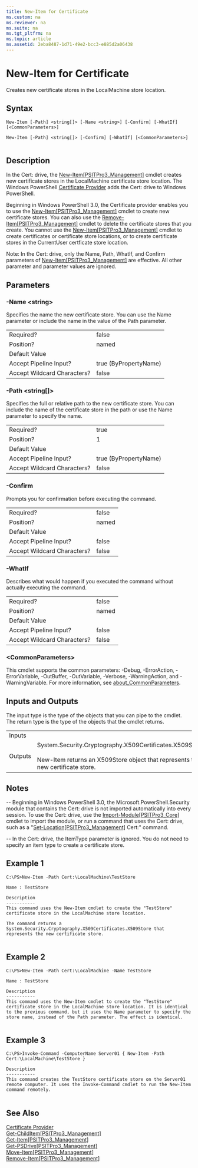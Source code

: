 ```yaml
---
title: New-Item for Certificate
ms.custom: na
ms.reviewer: na
ms.suite: na
ms.tgt_pltfrm: na
ms.topic: article
ms.assetid: 2eba8487-1d71-49e2-bcc3-e885d2a06438
---
```

# New-Item for Certificate
Creates new certificate stores in the LocalMachine store location.  
  
## Syntax  
  
```  
New-Item [-Path] <string[]> [-Name <string>] [-Confirm] [-WhatIf] [<CommonParameters>]  
  
New-Item [-Path] <string[]> [-Confirm] [-WhatIf] [<CommonParameters>]  
  
```  
  
## Description  
 In the Cert: drive, the [New\-Item&#91;PSITPro3\_Management&#93;](assetId:///67038d02-6598-49c6-b5bd-77b59d445abe) cmdlet creates new certificate stores in the LocalMachine certificate store location. The Windows PowerShell [Certificate Provider](../Topic/Certificate-Provider.md) adds the Cert: drive to Windows PowerShell.  
  
 Beginning in Windows PowerShell 3.0, the Certificate provider enables you to use the [New\-Item&#91;PSITPro3\_Management&#93;](assetId:///67038d02-6598-49c6-b5bd-77b59d445abe) cmdlet to create new certificate stores. You can also use the [Remove\-Item&#91;PSITPro3\_Management&#93;](assetId:///0fe3ff11-a1f7-43b9-8c85-f92d52641395) cmdlet to delete the certificate stores that you create.  You cannot use the [New\-Item&#91;PSITPro3\_Management&#93;](assetId:///67038d02-6598-49c6-b5bd-77b59d445abe) cmdlet to create certificates or certificate store locations, or to create certificate stores in the CurrentUser certficate store location.  
  
 Note:  In the Cert: drive, only the Name, Path, WhatIf, and Confirm parameters of [New\-Item&#91;PSITPro3\_Management&#93;](assetId:///67038d02-6598-49c6-b5bd-77b59d445abe) are effective. All other parameter and parameter values are ignored.  
  
## Parameters  
  
### \-Name \<string\>  
 Specifies the name the new certificate store. You can use the Name parameter or include the name in the value of the Path parameter.  
  
|||  
|-|-|  
|Required?|false|  
|Position?|named|  
|Default Value||  
|Accept Pipeline Input?|true \(ByPropertyName\)|  
|Accept Wildcard Characters?|false|  
  
### \-Path \<string\[\]\>  
 Specifies the full or relative path to the new certificate store. You can include the name of the certificate store in the path or use the Name parameter to specify the name.  
  
|||  
|-|-|  
|Required?|true|  
|Position?|1|  
|Default Value||  
|Accept Pipeline Input?|true \(ByPropertyName\)|  
|Accept Wildcard Characters?|false|  
  
### \-Confirm  
 Prompts you for confirmation before executing the command.  
  
|||  
|-|-|  
|Required?|false|  
|Position?|named|  
|Default Value||  
|Accept Pipeline Input?|false|  
|Accept Wildcard Characters?|false|  
  
### \-WhatIf  
 Describes what would happen if you executed the command without actually executing the command.  
  
|||  
|-|-|  
|Required?|false|  
|Position?|named|  
|Default Value||  
|Accept Pipeline Input?|false|  
|Accept Wildcard Characters?|false|  
  
### \<CommonParameters\>  
 This cmdlet supports the common parameters: \-Debug, \-ErrorAction, \-ErrorVariable, \-OutBuffer, \-OutVariable,  \-Verbose, \-WarningAction, and \-WarningVariable. For more information, see [about\_CommonParameters](../Topic/about_CommonParameters.md).  
  
## Inputs and Outputs  
 The input type is the type of the objects that you can pipe to the cmdlet. The return type is the type of the objects that the cmdlet returns.  
  
|||  
|-|-|  
|Inputs||  
|Outputs|System.Security.Cryptography.X509Certificates.X509Store<br /><br /> New\-Item returns an X509Store object that represents the new certificate store.|  
  
## Notes  
 \-\- Beginning in Windows PowerShell 3.0, the Microsoft.PowerShell.Security module that contains the Cert: drive is not imported automatically into every session. To use the Cert: drive, use the [Import\-Module&#91;PSITPro3\_Core&#93;](assetId:///af616c24-e122-4098-930e-1e3ea2080ade) cmdlet to import the module, or run a command that uses the Cert: drive, such as a "[Set\-Location&#91;PSITPro3\_Management&#93;](assetId:///d7f353cd-ebd7-462a-bd57-1498dc8b88a6) Cert:" command.  
  
 \-\- In the Cert: drive, the ItemType parameter is ignored. You do not need to specify an item type to create a certificate store.  
  
## Example 1  
  
```  
C:\PS>New-Item -Path Cert:\LocalMachine\TestStore  
  
Name : TestStore  
  
Description  
-----------  
This command uses the New-Item cmdlet to create the "TestStore" certificate store in the LocalMachine store location.   
  
The command returns a System.Security.Cryptography.X509Certificates.X509Store that represents the new certificate store.  
  
```  
  
## Example 2  
  
```  
C:\PS>New-Item -Path Cert:\LocalMachine -Name TestStore  
  
Name : TestStore  
  
Description  
-----------  
This command uses the New-Item cmdlet to create the "TestStore" certificate store in the LocalMachine store location. It is identical to the previous command, but it uses the Name parameter to specify the store name, instead of the Path parameter. The effect is identical.  
  
```  
  
## Example 3  
  
```  
C:\PS>Invoke-Command -ComputerName Server01 { New-Item -Path Cert:\LocalMachine\TestStore }  
  
Description  
-----------  
This command creates the TestStore certificate store on the Server01 remote computer. It uses the Invoke-Command cmdlet to run the New-Item command remotely.  
  
```  
  
## See Also  
 [Certificate Provider](../Topic/Certificate-Provider.md)   
 [Get\-ChildItem&#91;PSITPro3\_Management&#93;](assetId:///75cf79bb-4db6-4a67-8c36-3d20754e2190)   
 [Get\-Item&#91;PSITPro3\_Management&#93;](assetId:///4ed2b1e1-fde4-4425-90a0-87774477fefa)   
 [Get\-PSDrive&#91;PSITPro3\_Management&#93;](assetId:///6c176030-de74-40f3-8f48-7b4d871c3238)   
 [Move\-Item&#91;PSITPro3\_Management&#93;](assetId:///de1b4217-de99-45cd-a12c-35e87b0c8466)   
 [Remove\-Item&#91;PSITPro3\_Management&#93;](assetId:///0fe3ff11-a1f7-43b9-8c85-f92d52641395)